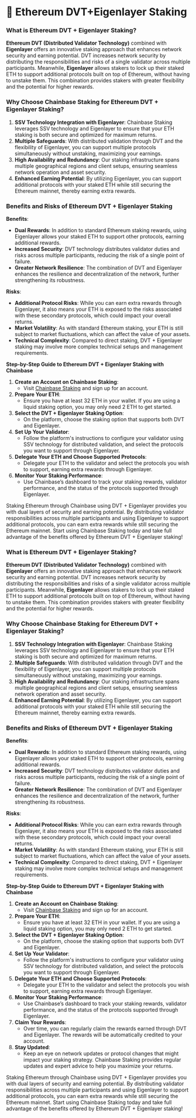 # 🔲 Ethereum DVT+Eigenlayer Staking



### **What is Ethereum DVT + Eigenlayer Staking?**

**Ethereum DVT (Distributed Validator Technology)** combined with **Eigenlayer** offers an innovative staking approach that enhances network security and earning potential. DVT increases network security by distributing the responsibilities and risks of a single validator across multiple participants. Meanwhile, **Eigenlayer** allows stakers to lock up their staked ETH to support additional protocols built on top of Ethereum, without having to unstake them. This combination provides stakers with greater flexibility and the potential for higher rewards.

### **Why Choose Chainbase Staking for Ethereum DVT + Eigenlayer Staking?**

1. **SSV Technology Integration with Eigenlayer**: Chainbase Staking leverages SSV technology and Eigenlayer to ensure that your ETH staking is both secure and optimized for maximum returns.
2. **Multiple Safeguards**: With distributed validation through DVT and the flexibility of Eigenlayer, you can support multiple protocols simultaneously without unstaking, maximizing your earnings.
3. **High Availability and Redundancy**: Our staking infrastructure spans multiple geographical regions and client setups, ensuring seamless network operation and asset security.
4. **Enhanced Earning Potential**: By utilizing Eigenlayer, you can support additional protocols with your staked ETH while still securing the Ethereum mainnet, thereby earning extra rewards.

### **Benefits and Risks of Ethereum DVT + Eigenlayer Staking**

**Benefits**:

* **Dual Rewards**: In addition to standard Ethereum staking rewards, using Eigenlayer allows your staked ETH to support other protocols, earning additional rewards.
* **Increased Security**: DVT technology distributes validator duties and risks across multiple participants, reducing the risk of a single point of failure.
* **Greater Network Resilience**: The combination of DVT and Eigenlayer enhances the resilience and decentralization of the network, further strengthening its robustness.

**Risks**:

* **Additional Protocol Risks**: While you can earn extra rewards through Eigenlayer, it also means your ETH is exposed to the risks associated with these secondary protocols, which could impact your overall returns.
* **Market Volatility**: As with standard Ethereum staking, your ETH is still subject to market fluctuations, which can affect the value of your assets.
* **Technical Complexity**: Compared to direct staking, DVT + Eigenlayer staking may involve more complex technical setups and management requirements.

**Step-by-Step Guide to Ethereum DVT + Eigenlayer Staking with Chainbase**

1. **Create an Account on Chainbase Staking**:
   * Visit [Chainbase Staking](https://staking.chainbase.com) and sign up for an account.
2. **Prepare Your ETH**:
   * Ensure you have at least 32 ETH in your wallet. If you are using a liquid staking option, you may only need 2 ETH to get started.
3. **Select the DVT + Eigenlayer Staking Option**:
   * On the platform, choose the staking option that supports both DVT and Eigenlayer.
4. **Set Up Your Validator**:
   * Follow the platform's instructions to configure your validator using SSV technology for distributed validation, and select the protocols you want to support through Eigenlayer.
5. **Delegate Your ETH and Choose Supported Protocols**:
   * Delegate your ETH to the validator and select the protocols you wish to support, earning extra rewards through Eigenlayer.
6. **Monitor Your Staking Performance**:
   * Use Chainbase’s dashboard to track your staking rewards, validator performance, and the status of the protocols supported through Eigenlayer.

Staking Ethereum through Chainbase using DVT + Eigenlayer provides you with dual layers of security and earning potential. By distributing validator responsibilities across multiple participants and using Eigenlayer to support additional protocols, you can earn extra rewards while still securing the Ethereum mainnet. Start using Chainbase Staking today and take full advantage of the benefits offered by Ethereum DVT + Eigenlayer staking!

### **What is Ethereum DVT + Eigenlayer Staking?**

**Ethereum DVT (Distributed Validator Technology)** combined with **Eigenlayer** offers an innovative staking approach that enhances network security and earning potential. DVT increases network security by distributing the responsibilities and risks of a single validator across multiple participants. Meanwhile, **Eigenlayer** allows stakers to lock up their staked ETH to support additional protocols built on top of Ethereum, without having to unstake them. This combination provides stakers with greater flexibility and the potential for higher rewards.

### **Why Choose Chainbase Staking for Ethereum DVT + Eigenlayer Staking?**

1. **SSV Technology Integration with Eigenlayer**: Chainbase Staking leverages SSV technology and Eigenlayer to ensure that your ETH staking is both secure and optimized for maximum returns.
2. **Multiple Safeguards**: With distributed validation through DVT and the flexibility of Eigenlayer, you can support multiple protocols simultaneously without unstaking, maximizing your earnings.
3. **High Availability and Redundancy**: Our staking infrastructure spans multiple geographical regions and client setups, ensuring seamless network operation and asset security.
4. **Enhanced Earning Potential**: By utilizing Eigenlayer, you can support additional protocols with your staked ETH while still securing the Ethereum mainnet, thereby earning extra rewards.

### **Benefits and Risks of Ethereum DVT + Eigenlayer Staking**

**Benefits**:

* **Dual Rewards**: In addition to standard Ethereum staking rewards, using Eigenlayer allows your staked ETH to support other protocols, earning additional rewards.
* **Increased Security**: DVT technology distributes validator duties and risks across multiple participants, reducing the risk of a single point of failure.
* **Greater Network Resilience**: The combination of DVT and Eigenlayer enhances the resilience and decentralization of the network, further strengthening its robustness.

**Risks**:

* **Additional Protocol Risks**: While you can earn extra rewards through Eigenlayer, it also means your ETH is exposed to the risks associated with these secondary protocols, which could impact your overall returns.
* **Market Volatility**: As with standard Ethereum staking, your ETH is still subject to market fluctuations, which can affect the value of your assets.
* **Technical Complexity**: Compared to direct staking, DVT + Eigenlayer staking may involve more complex technical setups and management requirements.

**Step-by-Step Guide to Ethereum DVT + Eigenlayer Staking with Chainbase**

1. **Create an Account on Chainbase Staking**:
   * Visit [Chainbase Staking](https://staking-app.chainbase.com) and sign up for an account.
2. **Prepare Your ETH**:
   * Ensure you have at least 32 ETH in your wallet. If you are using a liquid staking option, you may only need 2 ETH to get started.
3. **Select the DVT + Eigenlayer Staking Option**:
   * On the platform, choose the staking option that supports both DVT and Eigenlayer.
4. **Set Up Your Validator**:
   * Follow the platform's instructions to configure your validator using SSV technology for distributed validation, and select the protocols you want to support through Eigenlayer.
5. **Delegate Your ETH and Choose Supported Protocols**:
   * Delegate your ETH to the validator and select the protocols you wish to support, earning extra rewards through Eigenlayer.
6. **Monitor Your Staking Performance**:
   * Use Chainbase’s dashboard to track your staking rewards, validator performance, and the status of the protocols supported through Eigenlayer.
7. **Claim Your Rewards**:
   * Over time, you can regularly claim the rewards earned through DVT and Eigenlayer. The rewards will be automatically credited to your account.
8. **Stay Updated**:
   * Keep an eye on network updates or protocol changes that might impact your staking strategy. Chainbase Staking provides regular updates and expert advice to help you maximize your returns.



Staking Ethereum through Chainbase using DVT + Eigenlayer provides you with dual layers of security and earning potential. By distributing validator responsibilities across multiple participants and using Eigenlayer to support additional protocols, you can earn extra rewards while still securing the Ethereum mainnet. Start using Chainbase Staking today and take full advantage of the benefits offered by Ethereum DVT + Eigenlayer staking!

